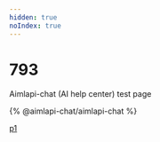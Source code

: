 ```yaml
---
hidden: true
noIndex: true
---
```


# 793

Aimlapi-chat (AI help center) test page

{% @aimlapi-chat/aimlapi-chat %}



[p1](broken-reference)

